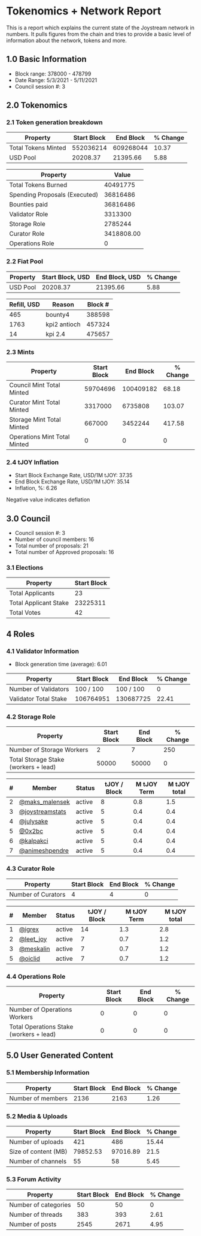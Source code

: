 # Tokenomics + Network Report
This is a report which explains the current state of the Joystream network in numbers. It pulls figures from the chain and tries to provide a basic level of information about the network, tokens and more. 

## 1.0 Basic Information
* Block range: 378000 - 478799
* Date Range: 5/3/2021 - 5/11/2021
* Council session #: 3

## 2.0 Tokenomics
### 2.1 Token generation breakdown
| Property            | Start Block | End Block | % Change |
|---------------------|--------------|--------------|----------|
| Total Tokens Minted |  552036214 | 609268044 | 10.37 |
| USD Pool |  20208.37 | 21395.66 | 5.88 |

| Property            | Value        |
|---------------------|--------------|
| Total Tokens Burned | 40491775 |
| Spending Proposals (Executed) | 36816486 |
| Bounties paid       | 36816486 |
| Validator Role      | 3313300 |
| Storage Role        | 2785244 |
| Curator Role        | 3418808.00 |
| Operations Role     | 0 |

### 2.2 Fiat Pool
| Property            | Start Block, USD | End Block, USD | % Change |
|---------------------|--------------|--------------|----------|
| USD Pool | 20208.37 | 21395.66 | 5.88 |

| Refill, USD | Reason | Block # |
|---------------------|--------------|--------------|
| 465 | bounty4 | 388598 |
| 1763 | kpi2 antioch | 457324 |
| 14 | kpi 2.4 | 475657 |


### 2.3 Mints
| Property                    | Start Block           | End Block | % Change |
|-----------------------------|-----------------------|--------------|----------|
| Council Mint Total Minted   | 59704696  | 100409182 |68.18 |
| Curator Mint Total Minted   | 3317000 | 6735808 | 103.07 |
| Storage Mint Total Minted   | 667000 | 3452244 | 417.58 |
| Operations Mint Total Minted | 0 | 0 | 0 |


### 2.4 tJOY Inflation

* Start Block Exchange Rate, USD/1M tJOY: 37.35
* End Block Exchange Rate, USD/1M tJOY: 35.14
* Inflation, %: 6.26

Negative value indicates deflation

## 3.0 Council
* Council session #: 3
* Number of council members: 16
* Total number of proposals: 21
* Total number of Approved proposals: 16

### 3.1 Elections
| Property                    | Start Block  |
|-----------------------------|--------------|
| Total Applicants            | 23 |
| Total Applicant Stake       | 23225311 |
| Total Votes                 | 42 |

## 4 Roles
### 4.1 Validator Information
* Block generation time (average): 6.01

| Property                   | Start Block | End Block | % Change |
|----------------------------|--------------|--------------|----------|
| Number of Validators       | 100 / 100 | 100 / 100 | 0 |
| Validator Total Stake      | 106764951 | 130687725 | 22.41 |


### 4.2 Storage Role
| Property                | Start Block | End Block | % Change |
|-------------------------|--------------|--------------|----------|
| Number of Storage Workers | 2 | 7 | 250 |
| Total Storage Stake (workers + lead) | 50000 | 50000 | 0 |

| # | Member | Status | tJOY / Block | M tJOY Term | M tJOY total |
|--|--|--|--|--|--|
| 2 | [@maks_malensek](https://pioneer.joystreamstats.live/#/members/maks_malensek) | active | 8 | 0.8 | 1.5 |
| 3 | [@joystreamstats](https://pioneer.joystreamstats.live/#/members/joystreamstats) | active | 5 | 0.4 | 0.4 |
| 4 | [@julysake](https://pioneer.joystreamstats.live/#/members/julysake) | active | 5 | 0.4 | 0.4 |
| 5 | [@0x2bc](https://pioneer.joystreamstats.live/#/members/0x2bc) | active | 5 | 0.4 | 0.4 |
| 6 | [@kalpakci](https://pioneer.joystreamstats.live/#/members/kalpakci) | active | 5 | 0.4 | 0.4 |
| 7 | [@animeshpendre](https://pioneer.joystreamstats.live/#/members/animeshpendre) | active | 5 | 0.4 | 0.4 |


### 4.3 Curator Role
| Property                | Start Block | End Block | % Change |
|-------------------------|--------------|--------------|----------|
| Number of Curators      | 4 | 4 | 0 |

| # | Member | Status | tJOY / Block | M tJOY Term | M tJOY total |
|--|--|--|--|--|--|
| 1 | [@igrex](https://pioneer.joystreamstats.live/#/members/igrex) | active | 14 | 1.3 | 2.8 |
| 2 | [@leet_joy](https://pioneer.joystreamstats.live/#/members/leet_joy) | active | 7 | 0.7 | 1.2 |
| 3 | [@meskalin](https://pioneer.joystreamstats.live/#/members/meskalin) | active | 7 | 0.7 | 1.2 |
| 5 | [@oiclid](https://pioneer.joystreamstats.live/#/members/oiclid) | active | 7 | 0.7 | 1.2 |


### 4.4 Operations Role
| Property                | Start Block | End Block | % Change |
|-------------------------|--------------|--------------|----------|
| Number of Operations Workers      | 0 | 0 | 0 |
| Total Operations Stake (workers + lead) | 0 | 0 | 0 |



## 5.0 User Generated Content
### 5.1 Membership Information
| Property          | Start Block | End Block | % Change |
|-------------------|--------------|--------------|----------|
| Number of members | 2136|  2163 | 1.26 |

### 5.2 Media & Uploads
| Property                | Start Block | End Block | % Change |
|-------------------------|--------------|--------------|----------|
| Number of uploads       | 421 |486 | 15.44 |
| Size of content (MB)    | 79852.53 | 97016.89 | 21.5 |
| Number of channels      | 55 | 58 | 5.45 |

### 5.3 Forum Activity
| Property          | Start Block | End Block | % Change |
|-------------------|--------------|--------------|----------|
| Number of categories | 50 | 50 | 0 |
| Number of threads    | 383 | 393 | 2.61 |
| Number of posts      | 2545 | 2671 | 4.95 |
